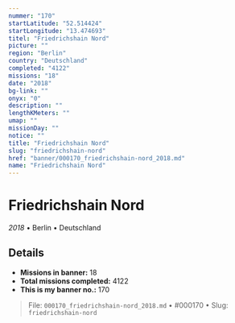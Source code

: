 ```yaml
---
nummer: "170"
startLatitude: "52.514424"
startLongitude: "13.474693"
titel: "Friedrichshain Nord"
picture: ""
region: "Berlin"
country: "Deutschland"
completed: "4122"
missions: "18"
date: "2018"
bg-link: ""
onyx: "0"
description: ""
lengthKMeters: ""
umap: ""
missionDay: ""
notice: ""
title: "Friedrichshain Nord"
slug: "friedrichshain-nord"
href: "banner/000170_friedrichshain-nord_2018.md"
name: "Friedrichshain Nord"
---
```

# Friedrichshain Nord

*2018* • Berlin • Deutschland





## Details

- **Missions in banner:** 18
- **Total missions completed:** 4122
- **This is my banner no.:** 170






> File: `000170_friedrichshain-nord_2018.md`
> • #000170
> • Slug: `friedrichshain-nord`
